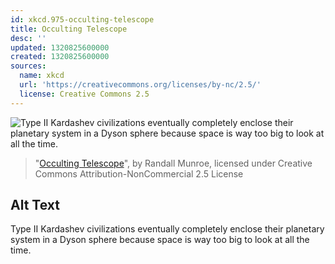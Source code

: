 ```yaml
---
id: xkcd.975-occulting-telescope
title: Occulting Telescope
desc: ''
updated: 1320825600000
created: 1320825600000
sources:
  name: xkcd
  url: 'https://creativecommons.org/licenses/by-nc/2.5/'
  license: Creative Commons 2.5
---
```

![Type II Kardashev civilizations eventually completely enclose their planetary system in a Dyson sphere because space is way too big to look at all the time.](https://imgs.xkcd.com/comics/occulting_telescope.png)
> "[Occulting Telescope](https://xkcd.com/975/)", by Randall Munroe, licensed under Creative Commons Attribution-NonCommercial 2.5 License

## Alt Text
Type II Kardashev civilizations eventually completely enclose their planetary system in a Dyson sphere because space is way too big to look at all the time.
